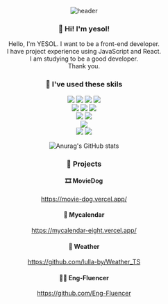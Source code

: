 <div align="center">

![header](https://capsule-render.vercel.app/api?type=transparent&color=auto&height=300&section=header&text=Welcome%20to%20my%20Github&fontSize=75&fontColor=748ffc&desc=Hello%20I'm%20Yesol&descAlignY=70&descSize=30)

### 👋 Hi! I'm yesol!
 <div>Hello, I'm YESOL. I want to be a front-end developer.</div>
 <div> I have project experience using JavaScript and React.</div>
 <div>I am studying to be a good developer.</div>
 <div>Thank you.</div>
 
### 🔵 I've used these skils

 <div>
   <img src="https://img.shields.io/badge/HTML5-E34F26?style=flat-square&logo=HTML5&logoColor=black"/>
  <img src="https://img.shields.io/badge/JavaScript-F7DF1E?style=flat-square&logo=JavaScript&logoColor=black"/>
   <img src="https://img.shields.io/badge/TypeScript-007ACC?style=flat-square&logo=TypeScript&logoColor=white"/>
   <img src="https://img.shields.io/badge/Visual Studio Code-007ACC?style=flat-square&logo=Visual Studio Code&logoColor=white"/>
   </div>
 <div>
<img src="https://img.shields.io/badge/React-61DAFB?style=flat-square&logo=React&logoColor=black"/>
  <img src="https://img.shields.io/badge/Redux-764ABC?style=flat-square&logo=Redux&logoColor=white"/>
      <img src="https://img.shields.io/badge/recoil-228be6?style=flat-square&logo=recoil&logoColor=white"/>
  </div>
  <div>
    <img src="https://img.shields.io/badge/Vite-646CFF?style=flat-square&logo=Vite&logoColor=white"/>
   <img src="https://img.shields.io/badge/Create React App-09D3AC?style=flat-square&logo=createreactapp&logoColor=white"/>
  </div>
  <div>
<img src="https://img.shields.io/badge/Axios-5A29E4?style=flat-square&logo=Axios&logoColor=white"/>
   </div>
  
<img src="https://img.shields.io/badge/styled-components-DB7093?style=flat-square&logo=styled-components&logoColor=white"/>

<img src="https://img.shields.io/badge/Firebase-FFCA28?style=flat-square&logo=Firebase&logoColor=black"/>

 
 
 
![Anurag's GitHub stats](https://github-readme-stats.vercel.app/api?username=lulla-by&show_icons=true&theme=transparent)
  
 
 ### 🌟 Projects
 #### 🎞 MovieDog
 https://movie-dog.vercel.app/

 #### 📆 Mycalendar
 https://mycalendar-eight.vercel.app/

 #### 🌈 Weather
 https://github.com/lulla-by/Weather_TS
 
 #### 🚣‍♂️ Eng-Fluencer
 https://github.com/Eng-Fluencer
  </div>

